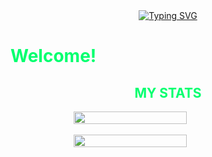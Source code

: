 <div style="display:flex;justify-content:center;flex-direction:column; align-items:center;">
<a href="https://git.io/typing-svg"><img src="https://readme-typing-svg.demolab.com?font=Fira+Code&size=25&pause=1000&color=00FF6E&center=true&vCenter=true&random=false&width=500&height=200&lines=Hello%2C+World!;Clancy+Sanchez+here." alt="Typing SVG" /></a>
</div>

<h1 style="color:#00ff6e;">Welcome!</h1>

<h2 style="color:#00ff6e; text-align:center;">MY STATS</h2>
<div style="display:flex;justify-content:center;flex-direction:column; align-items:center;">
<img  width="60%" style="display:block;" src="https://github-readme-stats.vercel.app/api?username=issleepyhead&theme=tokyonight&show_icons=true"/>
</br>
<img  width="60%" style="display:block;" src="https://github-readme-stats.vercel.app/api/top-langs/?username=issleepyhead&layout=compact"/>

</div>

